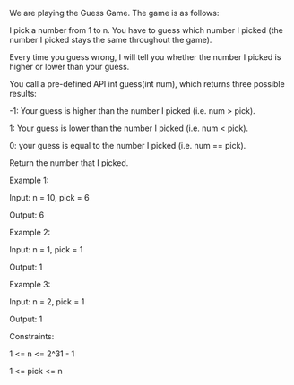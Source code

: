 We are playing the Guess Game. The game is as follows:

I pick a number from 1 to n. You have to guess which number I picked (the number I picked stays the same throughout the game).

Every time you guess wrong, I will tell you whether the number I picked is higher or lower than your guess.

You call a pre-defined API int guess(int num), which returns three possible results:

-1: Your guess is higher than the number I picked (i.e. num > pick).

1: Your guess is lower than the number I picked (i.e. num < pick).

0: your guess is equal to the number I picked (i.e. num == pick).

Return the number that I picked.

 

Example 1:

Input: n = 10, pick = 6

Output: 6

Example 2:

Input: n = 1, pick = 1

Output: 1

Example 3:

Input: n = 2, pick = 1

Output: 1
 

Constraints:

1 <= n <= 2^31 - 1

1 <= pick <= n
